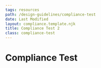 ```yaml
---
tags: resources
path: /design-guidelines/compliance-test
date: Last Modified
layout: compliance.template.njk
title: Compliance Test 2
class: compliance-test
---
```

# Compliance Test